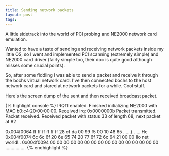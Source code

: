 ```yaml
--- 
title: Sending network packets
layout: post
tags: 
---
```

A little sidetrack into the world of PCI probing and NE2000 network card emulation.

Wanted to have a taste of sending and receiving network packets inside my little OS, so I went and implemented PCI scanning (extremely simple) and NE2000 card driver (fairly simple too, their doc is quite good although misses some crucial points).

So, after some fiddling I was able to send a packet and receive it through the bochs virtual network card. I've then connected bochs to the host network card and stared at network packets for a while. Cool stuff.

Here's the screen dump of the sent and then received broadcast packet.

{% highlight console %}
IRQ11 enabled.
Finished initializing NE2000 with MAC b0:c4:20:00:00:00.
Received irq: 0x0000000b
Packet transmitted.
Packet received.
Received packet with status 33 of length 68, next packet at 82

0x004f0064  ff ff ff ff ff ff 28 cf  da 00 99 f5 00 10 48 65  ......(.......He
0x004f0074  6c 6c 6f 20 6e 65 74 20  77 6f 72 6c 64 21 00 00  llo net world!..
0x004f0094  00 00 00 00 00 00 00 00  00 00 00 00 00 00 00 00  ................
{% endhighlight %}
